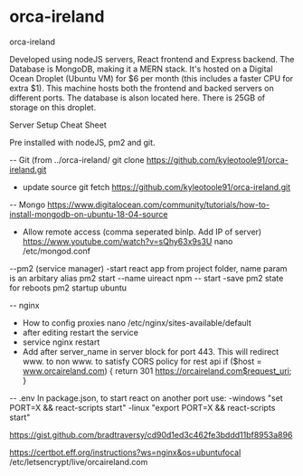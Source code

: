 # orca-ireland
orca-ireland

Developed using nodeJS servers, React frontend and Express backend. 
The Database is MongoDB, making it a MERN stack.
It's hosted on a Digital Ocean Droplet (Ubuntu VM) for $6 per month (this includes a faster CPU for extra $1).
This machine hosts both the frontend and backed servers on different ports. 
The database is alson located here. There is 25GB of storage on this droplet.

Server Setup Cheat Sheet

Pre installed with nodeJS, pm2 and git.

-- Git (from ../orca-ireland/
git clone https://github.com/kyleotoole91/orca-ireland.git
- update source
git fetch https://github.com/kyleotoole91/orca-ireland.git

-- Mongo
https://www.digitalocean.com/community/tutorials/how-to-install-mongodb-on-ubuntu-18-04-source
- Allow remote access (comma seperated binIp. Add IP of server) https://www.youtube.com/watch?v=sQhy63x9s3U
nano /etc/mongod.conf

--pm2 (service manager)
-start react app from project folder, name param is an arbitary alias
pm2 start --name uireact npm -- start
-save pm2 state for reboots
pm2 startup ubuntu

-- nginx 
- How to config proxies
nano /etc/nginx/sites-available/default
- after editing restart the service
- service nginx restart
- Add after server_name in server block for port 443. This will redirect www. to non www. to satisfy CORS policy for rest api
if ($host = www.orcaireland.com) {
  return 301 https://orcaireland.com$request_uri;
}

-- .env
In package.json, to start react on another port use:
-windows
"set PORT=X && react-scripts start"
-linux
"export PORT=X && react-scripts start"

https://gist.github.com/bradtraversy/cd90d1ed3c462fe3bddd11bf8953a896

https://certbot.eff.org/instructions?ws=nginx&os=ubuntufocal
/etc/letsencrypt/live/orcaireland.com
